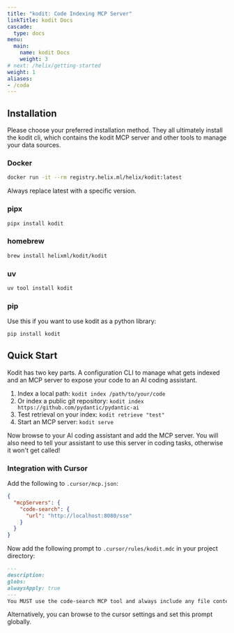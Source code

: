 ```yaml
---
title: "kodit: Code Indexing MCP Server"
linkTitle: kodit Docs
cascade:
  type: docs
menu:
  main:
    name: kodit Docs
    weight: 3
# next: /helix/getting-started
weight: 1
aliases:
- /coda
---
```


## Installation

Please choose your preferred installation method. They all ultimately install the kodit
cli, which contains the kodit MCP server and other tools to manage your data sources.

### Docker

```sh
docker run -it --rm registry.helix.ml/helix/kodit:latest
```

Always replace latest with a specific version.

### pipx

```sh
pipx install kodit
```

### homebrew

```sh
brew install helixml/kodit/kodit
```

### uv

```sh
uv tool install kodit
```

### pip

Use this if you want to use kodit as a python library:

```sh
pip install kodit
```

## Quick Start

Kodit has two key parts. A configuration CLI to manage what gets indexed and an MCP
server to expose your code to an AI coding assistant.

1. Index a local path: `kodit index /path/to/your/code`
2. Or index a public git repository: `kodit index https://github.com/pydantic/pydantic-ai`
3. Test retrieval on your index: `kodit retrieve "test"`
4. Start an MCP server: `kodit serve`

Now browse to your AI coding assistant and add the MCP server. You will also need to
tell your assistant to use this server in coding tasks, otherwise it won't get called!

### Integration with Cursor

Add the following to `.cursor/mcp.json`:

```json
{
  "mcpServers": {
    "code-search": {
      "url": "http://localhost:8080/sse"
    }
  }
}
```

Now add the following prompt to `.cursor/rules/kodit.mdc` in your project directory:

```markdown
---
description: 
globs: 
alwaysApply: true
---
You MUST use the code-search MCP tool and always include any file context the user has provided in the chat.
```

Alternatively, you can browse to the cursor settings and set this prompt globally.
